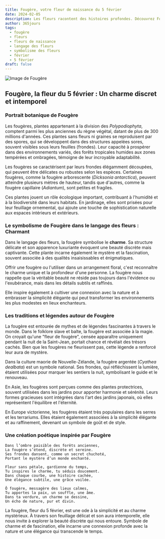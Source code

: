 ```yaml
---
title: Fougère, votre fleur de naissance du 5 février
date: 2024-02-05
description: Les fleurs racontent des histoires profondes. Découvrez Fougère, votre fleur de naissance du 5 février, ses symboles et récits fascinants. Plongez dans sa signification et son langage unique dans l'art floral.
author: 365jours
tags:
  - fougère
  - fleurs
  - fleurs de naissance
  - langage des fleurs
  - symbolisme des fleurs
  - février
  - 5 février
draft: false
---
```



![Image de Fougère](https://cdn.pixabay.com/photo/2024/07/24/15/31/fern-8918660_1280.jpg#center)


## Fougère, la fleur du 5 février : Un charme discret et intemporel

### Portrait botanique de Fougère

Les fougères, plantes appartenant à la division des _Polypodiophyta_, comptent parmi les plus anciennes du règne végétal, datant de plus de 300 millions d'années. Ces plantes sans fleurs ni graines se reproduisent par des spores, qui se développent dans des structures appelées sores, souvent visibles sous leurs feuilles (frondes). Leur capacité à prospérer dans des environnements variés, des forêts tropicales humides aux zones tempérées et ombragées, témoigne de leur incroyable adaptabilité.

Les fougères se caractérisent par leurs frondes élégamment découpées, qui peuvent être délicates ou robustes selon les espèces. Certaines fougères, comme la fougère arborescente (_Dicksonia antarctica_), peuvent atteindre plusieurs mètres de hauteur, tandis que d'autres, comme la fougère capillaire (_Adiantum_), sont petites et fragiles.

Ces plantes jouent un rôle écologique important, contribuant à l'humidité et à la biodiversité dans leurs habitats. En jardinage, elles sont prisées pour leur feuillage ornemental, qui ajoute une touche de sophistication naturelle aux espaces intérieurs et extérieurs.

### Le symbolisme de Fougère dans le langage des fleurs : Charmant

Dans le langage des fleurs, la fougère symbolise le **charme**. Sa structure délicate et son apparence luxuriante évoquent une beauté discrète mais captivante. Cette plante incarne également le mystère et la fascination, souvent associée à des qualités insaisissables et énigmatiques.

Offrir une fougère ou l'utiliser dans un arrangement floral, c'est reconnaître le charme unique et la profondeur d'une personne. La fougère nous rappelle que la véritable beauté ne réside pas toujours dans l'évidence ou l'exubérance, mais dans les détails subtils et raffinés.

Elle inspire également à cultiver une connexion avec la nature et à embrasser la simplicité élégante qui peut transformer les environnements les plus modestes en lieux enchanteurs.

### Les traditions et légendes autour de Fougère

La fougère est entourée de mythes et de légendes fascinantes à travers le monde. Dans le folklore slave et balte, la fougère est associée à la magie. On croyait qu'une "fleur de fougère", censée apparaître uniquement pendant la nuit de la Saint-Jean, portait chance et révélait des trésors cachés. Bien que les fougères ne fleurissent pas, cette légende a renforcé leur aura de mystère.

Dans la culture maorie de Nouvelle-Zélande, la fougère argentée (_Cyathea dealbata_) est un symbole national. Ses frondes, qui réfléchissent la lumière, étaient utilisées pour marquer les sentiers la nuit, symbolisant le guide et le renouveau.

En Asie, les fougères sont perçues comme des plantes protectrices, souvent utilisées dans les jardins pour apporter harmonie et sérénité. Leurs formes gracieuses sont intégrées dans l'art des jardins japonais, où elles représentent l'équilibre et l'éternité.

En Europe victorienne, les fougères étaient très populaires dans les serres et les terrariums. Elles étaient également associées à la simplicité élégante et au raffinement, devenant un symbole de goût et de style.

### Une création poétique inspirée par Fougère

```
Dans l’ombre paisible des forêts anciennes,  
La fougère s’étend, discrète et sereine.  
Ses frondes dansent, comme un secret chuchoté,  
Portant le mystère d’un monde enchanté.  

Fleur sans pétale, gardienne du temps,  
Tu inspires le charme, tu séduis doucement.  
Dans chaque courbe, une histoire cachée,  
Une élégance subtile, une grâce voilée.  

Ô fougère, messagère des lieux calmes,  
Tu apportes la paix, un souffle, une âme.  
Dans ta verdure, un charme se dessine,  
Un écho de nature, pur et divin.  
```

La fougère, fleur du 5 février, est une ode à la simplicité et au charme mystérieux. À travers son feuillage délicat et son aura intemporelle, elle nous invite à explorer la beauté discrète qui nous entoure. Symbole de charme et de fascination, elle incarne une connexion profonde avec la nature et une élégance qui transcende le temps.